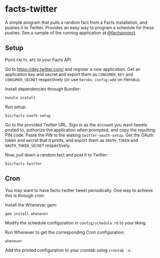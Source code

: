 facts-twitter
=============

A simple program that pulls a random fact from a Facts installation, and pushes it to Twitter. Provides an easy way to program a schedule for these pushes. See a sample of the running application at [@factsproject](http://twitter.com/factsproject).

Setup
-----

Point `FACTS_API` to your Facts API.

Go to https://dev.twitter.com/ and register a new application. Get an application key and secret and export them as `CONSUMER_KEY` and `CONSUMER_SECRET` respectively (or use `heroku config:add` on Heroku).

Install dependencies through Bundler:

    bundle install

Run setup:

    bin/facts-oauth-setup

Go to the provided Twitter URL. Sign in as the account you want tweets posted to, authorize the application when prompted, and copy the resulting PIN code. Paste the PIN to the waiting `twitter-oauth-setup`. Get the OAuth token and secret that it prints, and export them as `OAUTH_TOKEN` and `OAUTH_TOKEN_SECRET` respectively.

Now, pull down a random fact and post it to Twitter:

    bin/facts-twitter

Cron
----

You may want to have facts-twitter tweet periodically. One way to achieve this is through cron:

Install the Whenever gem:

    gem install whenever

Modify the schedule configuration in `config/schedule.rb` to your liking.

Run Whenever to get the corresponding Cron configuration:

    whenever

Add the printed configuration to your crontab using `crontab -e`.

